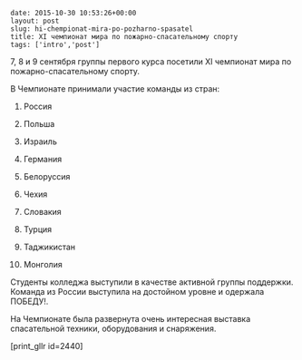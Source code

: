 ```
date: 2015-10-30 10:53:26+00:00
layout: post
slug: hi-chempionat-mira-po-pozharno-spasatel
title: ХI чемпионат мира по пожарно-спасательному спорту
tags: ['intro','post']
```

7, 8 и 9 сентября группы первого курса посетили ХI чемпионат мира по пожарно-спасательному спорту.

В Чемпионате принимали участие команды из стран:




  1. Россия


  2. Польша


  3. Израиль


  4. Германия


  5. Белоруссия


  6. Чехия


  7. Словакия


  8. Турция


  9. Таджикистан


  10. Монголия


Студенты колледжа выступили в качестве активной группы поддержки. Команда из России выступила на достойном уровне и одержала ПОБЕДУ!.

На Чемпионате была развернута очень интересная выставка спасательной техники, оборудования и снаряжения.

[print_gllr id=2440]
